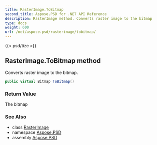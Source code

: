 ```yaml
---
title: RasterImage.ToBitmap
second_title: Aspose.PSD for .NET API Reference
description: RasterImage method. Converts raster image to the bitmap
type: docs
weight: 600
url: /net/aspose.psd/rasterimage/tobitmap/
---
```

{{< psd/tize >}}
## RasterImage.ToBitmap method

Converts raster image to the bitmap.

```csharp
public virtual Bitmap ToBitmap()
```

### Return Value

The bitmap

### See Also

* class [RasterImage](../)
* namespace [Aspose.PSD](../../rasterimage/)
* assembly [Aspose.PSD](../../../)


